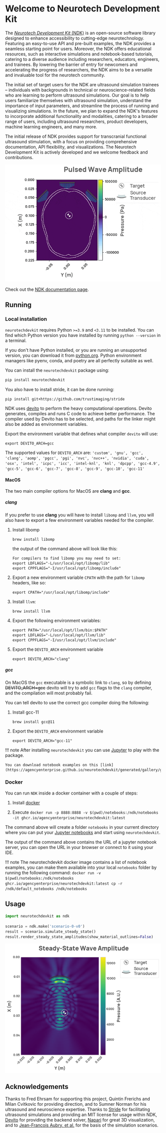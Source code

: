 # Welcome to Neurotech Development Kit

The [_Neurotech Development Kit_ (NDK)](https://agencyenterprise.github.io/neurotechdevkit/) is an open-source software library designed to enhance accessibility to cutting-edge neurotechnology.
Featuring an easy-to-use API and pre-built examples, the NDK provides a seamless starting point for users.
Moreover, the NDK offers educational resources, such as interactive simulations and notebook-based tutorials, catering to a diverse audience including researchers, educators, engineers, and trainees.
By lowering the barrier of entry for newcomers and accelerating the progress of researchers, the NDK aims to be a versatile and invaluable tool for the neurotech community.

The initial set of target users for the NDK are ultrasound simulation trainees – individuals with backgrounds in technical or neuroscience-related fields who are learning to perform ultrasound simulations.
Our goal is to help users familiarize themselves with ultrasound simulation, understand the importance of input parameters, and streamline the process of running and visualizing simulations.
In the future, we plan to expand the NDK's features to incorporate additional functionality and modalities, catering to a broader range of users, including ultrasound researchers, product developers, machine learning engineers, and many more.

The initial release of NDK provides support for transcranial functional ultrasound stimulation, with a focus on providing comprehensive documentation, API flexibility, and visualizations.
The Neurotech Development Kit is actively developed and we welcome feedback and contributions.

![Simulation](https://raw.githubusercontent.com/agencyenterprise/neurotechdevkit/main/docs/images/ndk_example.gif)

Check out the [NDK documentation page](https://agencyenterprise.github.io/neurotechdevkit/).

## Running

### Local installation

`neurotechdevkit` requires Python `>=3.9` and `<3.11` to be installed. You can find which Python version you have installed by running `python --version` in a terminal.

If you don't have Python installed, or you are running an unsupported version, you can download it from [python.org](https://www.python.org/downloads/). Python environment managers like pyenv, conda, and poetry are all perfectly suitable as well.

You can install the `neurotechdevkit` package using:

```bash
pip install neurotechdevkit
```

You also have to install stride, it can be done running:

```bash
pip install git+https://github.com/trustimaging/stride
```


NDK uses [devito](https://www.devitoproject.org/devito/) to perform the heavy computational operations. Devito generates, compiles and runs C code to achieve better performance.
The compiler used by Devito has to be selected, and paths for the linker might also be added as environment variables.

Export the environment variable that defines what compiler `devito` will use:

```
export DEVITO_ARCH=gcc
```

The supported values for `DEVITO_ARCH` are: `'custom', 'gnu', 'gcc', 'clang', 'aomp', 'pgcc', 'pgi', 'nvc', 'nvc++', 'nvidia', 'cuda', 'osx', 'intel', 'icpc', 'icc', 'intel-knl', 'knl', 'dpcpp', 'gcc-4.9', 'gcc-5', 'gcc-6', 'gcc-7', 'gcc-8', 'gcc-9', 'gcc-10', 'gcc-11'`


#### MacOS

The two main compiler options for MacOS are **clang** and **gcc**.

##### clang

If you prefer to use **clang** you will have to install `libomp` and `llvm`, you will also have to export a few environment variables needed for the compiler.

1. Install libomp

    ```
    brew install libomp
    ```

    the output of the command above will look like this:

    ```
    For compilers to find libomp you may need to set:
    export LDFLAGS="-L/usr/local/opt/libomp/lib"
    export CPPFLAGS="-I/usr/local/opt/libomp/include"
    ```


1. Export a new environment variable `CPATH` with the path for `libomp` headers, like so:

    ```
    export CPATH="/usr/local/opt/libomp/include"
    ```

1. Install `llvm`:

    ```
    brew install llvm
    ```

1. Export the following environment variables:

    ```
    export PATH="/usr/local/opt/llvm/bin:$PATH"
    export LDFLAGS="-L/usr/local/opt/llvm/lib"
    export CPPFLAGS="-I/usr/local/opt/llvm/include"
    ```

1. Export the `DEVITO_ARCH` environment variable

    ```
    export DEVITO_ARCH="clang"
    ```

##### gcc

On MacOS the `gcc` executable is a symbolic link to `clang`, so by defining ~~DEVITO_ARCH=gcc~~ devito will try to add `gcc` flags to the `clang` compiler, and the compilation will most probably fail.

You can tell devito to use the correct gcc compiler doing the following:

1. Install gcc-11

    ```
    brew install gcc@11
    ```

1. Export the `DEVITO_ARCH` environment variable

    ```
    export DEVITO_ARCH="gcc-11"
    ```

!!! note
    After installing `neurotechdevkit` you can use [Jupyter](https://docs.jupyter.org/en/latest/start/index.html) to play with the package.

    You can download notebook examples on this [link](https://agencyenterprise.github.io/neurotechdevkit/generated/gallery/gallery_jupyter.zip).


### Docker

You can run `NDK` inside a docker container with a couple of steps:

1. Install [docker](https://docs.docker.com/engine/install/#desktop)

1. Execute `docker run -p 8888:8888 -v $(pwd)/notebooks:/ndk/notebooks -it ghcr.io/agencyenterprise/neurotechdevkit:latest`

  The command above will create a folder `notebooks` in your current directory where you can put your [Jupyter notebooks](https://docs.jupyter.org/en/latest/start/index.html) and start using `neurotechdevkit`.

  The output of the command above contains the URL of a jupyter notebook server, you can open the URL in your browser or connect to it using your IDE.

!!! note
    The neurotechdevkit docker image contains a list of notebook examples, you can make them available into your local `notebooks` folder by running the following command:
    ```
    docker run -v $(pwd)/notebooks:/ndk/notebooks ghcr.io/agencyenterprise/neurotechdevkit:latest cp -r /ndk/default_notebooks /ndk/notebooks
    ```


## Usage

```python
import neurotechdevkit as ndk

scenario = ndk.make('scenario-0-v0')
result = scenario.simulate_steady_state()
result.render_steady_state_amplitudes(show_material_outlines=False)
```

![Simulation](https://raw.githubusercontent.com/agencyenterprise/neurotechdevkit/main/docs/images/simulation_steady_state.png)

## Acknowledgements

Thanks to Fred Ehrsam for supporting this project, Quintin Frerichs and Milan Cvitkovic for providing direction, and to Sumner Norman for his ultrasound and neuroscience expertise. Thanks to [Stride](https://www.stride.codes/) for facilitating ultrasound simulations and providing an MIT license for usage within NDK, [Devito](https://www.devitoproject.org/) for providing the backend solver, [Napari](https://napari.org/stable/) for great 3D visualization, and to [Jean-Francois Aubry, et al.](https://doi.org/10.1121/10.0013426) for the basis of the simulation scenarios.
